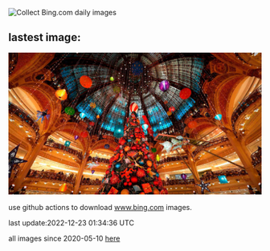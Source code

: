 ![Collect Bing.com daily images](https://github.com/counter2015/bing-daily-images/workflows/Collect%20Bing.com%20daily%20images/badge.svg)
## lastest image:
![](images/TreeGaleriesLafayette.jpg)

use github actions to download www.bing.com images.

last update:2022-12-23 01:34:36 UTC

all images since 2020-05-10 [here](https://github.com/counter2015/bing-daily-images/tree/master/images) 
